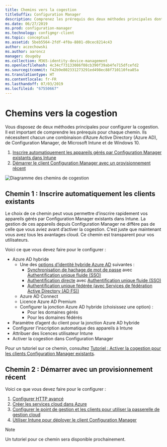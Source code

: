 ```yaml
---
title: Chemins vers la cogestion
titleSuffix: Configuration Manager
description: Comprenez les prérequis des deux méthodes principales dont vous disposez pour configurer la cogestion.
ms.date: 06/27/2019
ms.prod: configuration-manager
ms.technology: configmgr-client
ms.topic: conceptual
ms.assetid: 5beb5564-2fdf-4f0a-8801-d0cec8214c43
author: aczechowski
ms.author: aaroncz
manager: dougeby
ms.collection: M365-identity-device-management
ms.openlocfilehash: 4c34cf73133086f08cb390f39ab4fe715dfcefd2
ms.sourcegitcommit: f42b9e802331273291ed498ec88f710110fea85a
ms.translationtype: HT
ms.contentlocale: fr-FR
ms.lasthandoff: 07/03/2019
ms.locfileid: "67550667"
---
```

# <a name="paths-to-co-management"></a>Chemins vers la cogestion

Vous disposez de deux méthodes principales pour configurer la cogestion. Il est important de comprendre les prérequis pour chaque chemin. Ils nécessitent chacun une combinaison d’Azure Active Directory (Azure AD), de Configuration Manager, de Microsoft Intune et de Windows 10. 

1. [Inscrire automatiquement les appareils gérés par Configuration Manager existants dans Intune](#bkmk_path1)  
2. [Démarrer le client Configuration Manager avec un provisionnement récent](#bkmk_path2)  

![Diagramme des chemins de cogestion](media/co-management-paths.png)



## <a name="bkmk_path1"></a> Chemin 1 : Inscrire automatiquement les clients existants

Le choix de ce chemin peut vous permettre d’inscrire rapidement vos appareils gérés par Configuration Manager existants dans Intune. La gestion de ces appareils depuis Configuration Manager ne diffère pas de celle que vous aviez avant d’activer la cogestion. C’est juste que maintenant vous avez tous les avantages cloud. Ce chemin est transparent pour vos utilisateurs.

Voici ce que vous devez faire pour le configurer :
- Azure AD hybride
    - Une des [options d’identité hybride Azure AD](https://docs.microsoft.com/azure/active-directory/hybrid/plan-connect-user-signin) suivantes :  
       - [Synchronisation de hachage de mot de passe](https://docs.microsoft.com/azure/active-directory/hybrid/plan-connect-user-signin#password-hash-synchronization) avec [Authentification unique fluide (SSO)](https://docs.microsoft.com/azure/active-directory/hybrid/how-to-connect-sso)
       - [Authentification directe](https://docs.microsoft.com/azure/active-directory/hybrid/how-to-connect-pta) avec [Authentification unique fluide (SSO)](https://docs.microsoft.com/azure/active-directory/hybrid/how-to-connect-sso)
       - [Authentification unique fédérée (avec Services de fédération Active Directory (AD FS))](https://docs.microsoft.com/azure/active-directory/hybrid/plan-connect-user-signin#federation-that-uses-a-new-or-existing-farm-with-ad-fs-in-windows-server-2012-r2)
    - Azure AD Connect
    - Licence Azure AD Premium
    - Configurer la jonction Azure AD hybride (choisissez une option) :
        - Pour les domaines gérés
        - Pour les domaines fédérés
- Paramètre d’agent du client pour la jonction Azure AD hybride
- Configurer l’inscription automatique des appareils à Intune
- Attribuer des licences utilisateur Intune
- Activer la cogestion dans Configuration Manager

Pour un tutoriel sur ce chemin, consultez [Tutoriel : Activer la cogestion pour les clients Configuration Manager existants](/sccm/comanage/tutorial-co-manage-clients).



## <a name="bkmk_path2"></a> Chemin 2 : Démarrer avec un provisionnement récent

Voici ce que vous devez faire pour le configurer :

1. [Configurer HTTP avancé](/sccm/core/plan-design/hierarchy/enhanced-http)  
2. [Créer les services cloud dans Azure](/sccm/core/servers/deploy/configure/azure-services-wizard)  
3. [Configurer le point de gestion et les clients pour utiliser la passerelle de gestion cloud](/sccm/core/clients/manage/cmg/setup-cloud-management-gateway)  
4. [Utiliser Intune pour déployer le client Configuration Manager](/sccm/comanage/how-to-prepare-win10)  

> [!Note]  
> Un tutoriel pour ce chemin sera disponible prochainement.

